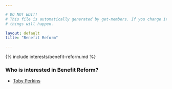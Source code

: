 ```yaml
---

# DO NOT EDIT!
# This file is automatically generated by get-members. If you change it, bad
# things will happen.

layout: default
title: "Benefit Reform"

---
```


{% include interests/benefit-reform.md %}

### Who is interested in Benefit Reform?


* [Toby Perkins](../members/toby-perkins.html)

